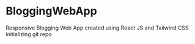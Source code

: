 # BloggingWebApp

Responsive Blogging Web App created using React JS and Tailwind CSS
initializing git repo